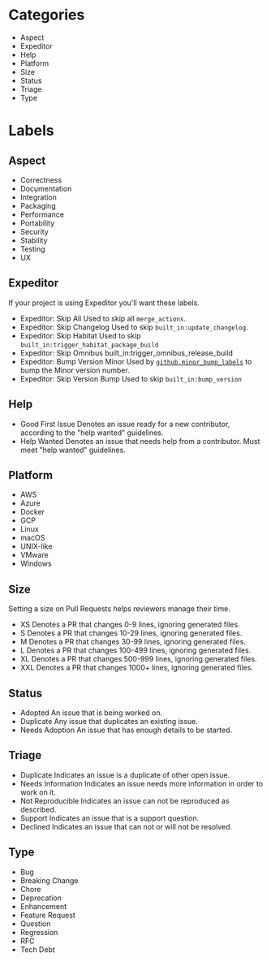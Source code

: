 # Categories

 - Aspect
 - Expeditor
 - Help
 - Platform
 - Size
 - Status
 - Triage
 - Type

# Labels

 ## Aspect

 - Correctness
 - Documentation
 - Integration
 - Packaging
 - Performance
 - Portability
 - Security
 - Stability
 - Testing
 - UX

 ## Expeditor

 If your project is using Expeditor you'll want these labels.

 - Expeditor: Skip All
   Used to skip all `merge_actions`.
 - Expeditor: Skip Changelog
   Used to skip `built_in:update_changelog`.
 - Expeditor: Skip Habitat
   Used to skip `built_in:trigger_habitat_package_build`
 - Expeditor: Skip Omnibus
   built_in:trigger_omnibus_release_build
 - Expeditor: Bump Version Minor
   Used by [`github.minor_bump_labels`](https://expeditor.chef.io/docs/reference/built_in/#bump-version) to bump the Minor version number.
 - Expeditor: Skip Version Bump
   Used to skip `built_in:bump_version`


 ## Help

 - Good First Issue
   Denotes an issue ready for a new contributor, according to the "help wanted" guidelines.
 - Help Wanted
   Denotes an issue that needs help from a contributor. Must meet "help wanted" guidelines.

 ## Platform

 - AWS
 - Azure
 - Docker
 - GCP
 - Linux
 - macOS
 - UNIX-like
 - VMware
 - Windows

 ## Size

 Setting a size on Pull Requests helps reviewers manage their time.

 - XS
   Denotes a PR that changes 0-9 lines, ignoring generated files.
 - S
   Denotes a PR that changes 10-29 lines, ignoring generated files.
 - M
   Denotes a PR that changes 30-99 lines, ignoring generated files.
 - L
   Denotes a PR that changes 100-499 lines, ignoring generated files.
 - XL
   Denotes a PR that changes 500-999 lines, ignoring generated files.
 - XXL
   Denotes a PR that changes 1000+ lines, ignoring generated files.

 ## Status

 - Adopted
   An issue that is being worked on.
 - Duplicate
   Any issue that duplicates an existing issue.
 - Needs Adoption
   An issue that has enough details to be started.

 ## Triage

 - Duplicate
   Indicates an issue is a duplicate of other open issue.
 - Needs Information
   Indicates an issue needs more information in order to work on it.
 - Not Reproducible
   Indicates an issue can not be reproduced as described.
 - Support
   Indicates an issue that is a support question.
 - Declined
   Indicates an issue that can not or will not be resolved.

 ## Type

 - Bug
 - Breaking Change
 - Chore
 - Deprecation
 - Enhancement
 - Feature Request
 - Question
 - Regression
 - RFC
 - Tech Debt
